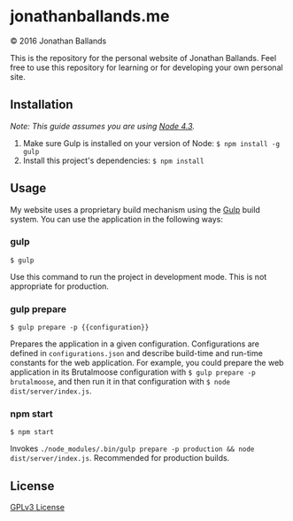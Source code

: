 # jonathanballands.me

© 2016 Jonathan Ballands

This is the repository for the personal website of Jonathan Ballands. Feel free
to use this repository for learning or for developing your own personal site.

## Installation

_Note: This guide assumes you are using [Node 4.3](https://nodejs.org/en/)._

1. Make sure Gulp is installed on your version of Node: `$ npm install -g gulp`
2. Install this project's dependencies: `$ npm install`

## Usage

My website uses a proprietary build mechanism using the [Gulp](http://gulpjs.com/)
build system. You can use the application in the following ways:

### gulp

`$ gulp`

Use this command to run the project in development mode. This is not appropriate
for production.

### gulp prepare

`$ gulp prepare -p {{configuration}}`

Prepares the application in a given configuration. Configurations are defined
in `configurations.json` and describe build-time and run-time constants for the
web application. For example, you could prepare the web application in its
Brutalmoose configuration with `$ gulp prepare -p brutalmoose`, and then run it
in that configuration with `$ node dist/server/index.js`.

### npm start

`$ npm start`

Invokes `./node_modules/.bin/gulp prepare -p production && node dist/server/index.js`.
Recommended for production builds.

## License

[GPLv3 License](http://www.gnu.org/licenses/gpl.html)
